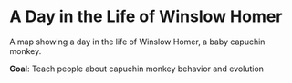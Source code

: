 A Day in the Life of Winslow Homer
==================================

A map showing a day in the life of Winslow Homer, a baby capuchin monkey. 

**Goal**: Teach people about capuchin monkey behavior and evolution

